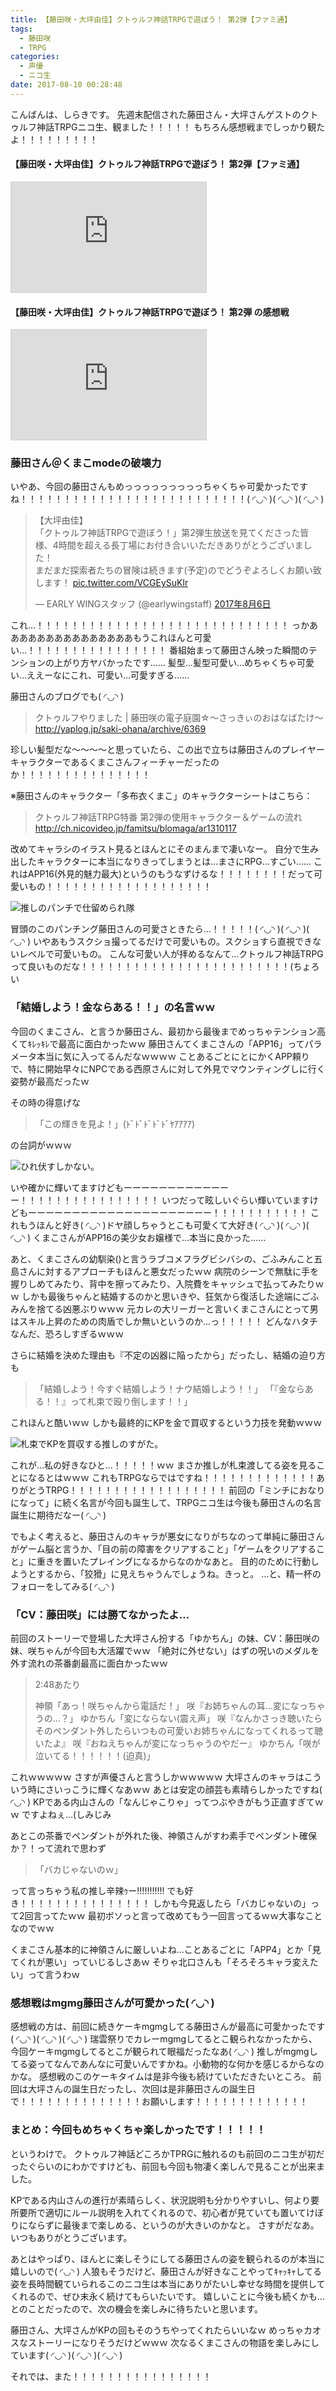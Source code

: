```yaml
---
title: 【藤田咲・大坪由佳】クトゥルフ神話TRPGで遊ぼう！ 第2弾【ファミ通】
tags:
  - 藤田咲
  - TRPG
categories:
  - 声優
  - ニコ生
date: 2017-08-10 00:28:48
---
```


こんばんは、しらきです。
先週末配信された藤田さん・大坪さんゲストのクトゥルフ神話TRPGニコ生、観ました！！！！！
もちろん感想戦までしっかり観たよ！！！！！！！！！
<!-- more -->
#### 【藤田咲・大坪由佳】クトゥルフ神話TRPGで遊ぼう！ 第2弾【ファミ通】
<iframe width="312" height="176" src="http://live.nicovideo.jp/embed/lv302717347" scrolling="no" style="border:solid 1px #d0d0d0; background-color: #f6f6f6;" frameborder="0"><a href="http://live.nicovideo.jp/watch/lv302717347">【藤田咲・大坪由佳】クトゥルフ神話TRPGで遊ぼう！ 第2弾【ファミ通】</a></iframe>

#### 【藤田咲・大坪由佳】クトゥルフ神話TRPGで遊ぼう！ 第2弾 の感想戦
<iframe width="312" height="176" src="http://live.nicovideo.jp/embed/lv303678744" scrolling="no" style="border:solid 1px #d0d0d0; background-color: #f6f6f6;" frameborder="0"><a href="http://live.nicovideo.jp/watch/lv303678744">【藤田咲・大坪由佳】クトゥルフ神話TRPGで遊ぼう！ 第2弾　の感想戦</a></iframe>

### 藤田さん＠くまこmodeの破壊力
いやあ、今回の藤田さんもめっっっっっっっっっちゃくちゃ可愛かったですね！！！！！！！！！！！！！！！！！！！！！！！！！！( ◜◡◝ )( ◜◡◝ )( ◜◡◝ )

<blockquote class="twitter-tweet" data-lang="ja"><p lang="ja" dir="ltr">【大坪由佳】<br>「クトゥルフ神話TRPGで遊ぼう！」第2弾生放送を見てくださった皆様、4時間を超える長丁場にお付き合いいただきありがとうございました！<br>まだまだ探索者たちの冒険は続きます(予定)のでどうぞよろしくお願い致します！ <a href="https://t.co/VCGEySuKlr">pic.twitter.com/VCGEySuKlr</a></p>&mdash; EARLY WINGスタッフ (@earlywingstaff) <a href="https://twitter.com/earlywingstaff/status/894211836211412992">2017年8月6日</a></blockquote>
<script async src="//platform.twitter.com/widgets.js" charset="utf-8"></script>

これ…！！！！！！！！！！！！！！！！！！！！！！！！！！！！！
っかあああああああああああああああもうこれほんと可愛い…！！！！！！！！！！！！！！！！
番組始まって藤田さん映った瞬間のテンションの上がり方ヤバかったです……
髪型…髪型可愛い…めちゃくちゃ可愛い…ええーなにこれ、可愛い…可愛すぎる……

藤田さんのブログでも( ◜◡◝ )

> クトゥルフやりました | 藤田咲の電子庭園☆～さっきぃのおはなばたけ～
> http://yaplog.jp/saki-ohana/archive/6369

珍しい髪型だな～～～～と思っていたら、この出で立ちは藤田さんのプレイヤーキャラクターであるくまこさんフィーチャーだったのか！！！！！！！！！！！！！！！

※藤田さんのキャラクター「多布衣くまこ」のキャラクターシートはこちら：
> クトゥルフ神話TRPG特番 第2弾の使用キャラクター＆ゲームの流れ
> http://ch.nicovideo.jp/famitsu/blomaga/ar1310117

改めてキャラシのイラスト見るとほんとにそのまんまで凄いなー。
自分で生み出したキャラクターに本当になりきってしまうとは…まさにRPG…すごい……
これはAPP16(外見的魅力最大)というのもうなずけるな！！！！！！！！だって可愛いもの！！！！！！！！！！！！！！！！！！！

![推しのパンチで仕留められ隊](/sblog/img/20170806_trpg-01.jpg)

冒頭のこのパンチング藤田さんの可愛さときたら…！！！！！( ◜◡◝ )( ◜◡◝ )( ◜◡◝ )
いやあもうスクショ撮ってるだけで可愛いもの。スクショすら直視できないレベルで可愛いもの。
こんな可愛い人が拝めるなんて…クトゥルフ神話TRPGって良いものだな！！！！！！！！！！！！！！！！！！！！！！！！(ちょろい

### 「結婚しよう！金ならある！！」の名言ｗｗ

今回のくまこさん、と言うか藤田さん、最初から最後までめっちゃテンション高くてｷﾚｯｷﾚで最高に面白かったｗｗ
藤田さんてくまこさんの「APP16」ってパラメータ本当に気に入ってるんだなｗｗｗｗ
ことあるごとにとにかくAPP頼りで、特に開始早々にNPCである西原さんに対して外見でマウンティングしに行く姿勢が最高だったｗ

その時の得意げな

> 「この輝きを見よ！」(ﾄﾞﾄﾞﾄﾞﾄﾞﾄﾞﾔｱｱｱｱ)

の台詞がｗｗｗ

![ひれ伏すしかない。](/sblog/img/20170806_trpg-03.jpg)

いや確かに輝いてますけどもーーーーーーーーーーーーー！！！！！！！！！！！！！！！！
いつだって眩しいぐらい輝いていますけどもーーーーーーーーーーーーーーーーーーーーー！！！！！！！！！！！
これもうほんと好き( ◜◡◝ )ドヤ顔しちゃうとこも可愛くて大好き( ◜◡◝ )( ◜◡◝ )( ◜◡◝ )
くまこさんがAPP16の美少女お嬢様で…本当に良かった……

あと、くまこさんの幼馴染()と言うラブコメフラグビシバシの、ごふみんこと五島さんに対するアプローチもほんと悪女だったｗｗ
病院のシーンで無駄に手を握りしめてみたり、背中を擦ってみたり、入院費をキャッシュで払ってみたりｗｗ
しかも最後ちゃんと結婚するのかと思いきや、狂気から復活した途端にごふみんを捨てる凶悪ぶりｗｗｗ
元カレの大リーガーと言いくまこさんにとって男はスキル上昇のための肉盾でしか無いというのか…っ！！！！！
どんなハタチなんだ、恐ろしすぎるｗｗｗ

さらに結婚を決めた理由も『不定の凶器に陥ったから」だったし、結婚の迫り方も

> 「結婚しよう！今すぐ結婚しよう！ナウ結婚しよう！！」
> 「『金ならある！！』って札束で殴り倒します！！」

これほんと酷いｗｗ
しかも最終的にKPを金で買収するという力技を発動ｗｗｗ

![札束でKPを買収する推しのすがた。](/sblog/img/20170806_trpg-02.jpg)

これが…私の好きなひと…！！！！！ｗｗ
まさか推しが札束渡してる姿を見ることになるとはｗｗｗ
これもTRPGならではですね！！！！！！！！！！！！！ありがとうTRPG！！！！！！！！！！！！！！！！！！
前回の「ミンチにおなりになって」に続く名言が今回も誕生して、TRPGニコ生は今後も藤田さんの名言誕生に期待だなー( ◜◡◝ )

でもよく考えると、藤田さんのキャラが悪女になりがちなのって単純に藤田さんがゲーム脳と言うか、「目の前の障害をクリアすること」「ゲームをクリアすること」に重きを置いたプレイングになるからなのかなあと。
目的のために行動しようとするから、「狡猾」に見えちゃうんでしょうね。きっと。
…と、精一杯のフォローをしてみる( ◜◡◝ )

### 「CV：藤田咲」には勝てなかったよ…

前回のストーリーで登場した大坪さん扮する「ゆかちん」の妹、CV：藤田咲の妹、咲ちゃんが今回も大活躍でｗｗ
「絶対に外せない」はずの呪いのメダルを外す流れの茶番劇最高に面白かったｗｗ

> 2:48あたり
>
> 神領「あっ！咲ちゃんから電話だ！」
> 咲『お姉ちゃんの耳…変になっちゃうの…？」
> ゆかちん「変にならない(震え声」
> 咲『なんかさっき聴いたらそのペンダント外したらいつもの可愛いお姉ちゃんになってくれるって聴いたよ』
> 咲『おねえちゃんが変になっちゃうのやだー』
> ゆかちん「咲が泣いてる！！！！！！(迫真)」

これｗｗｗｗｗ
さすが声優さんと言うしかｗｗｗｗｗ
大坪さんのキャラはこういう時にさいっこうに輝くなあｗｗ
あとは安定の顔芸も素晴らしかったですね( ◜◡◝ )
KPである内山さんの「なんじゃこりゃ」ってつぶやきがもう正直すぎてｗｗ
ですよねぇ…(しみじみ

あとこの茶番でペンダントが外れた後、神領さんがすわ素手でペンダント確保か？！って流れで思わず

> 「バカじゃないのｗ」

って言っちゃう私の推し辛辣ｩー!!!!!!!!!!!
でも好き！！！！！！！！！！！！！！！
しかも今見返したら「バカじゃないの」って2回言ってたｗｗ
最初ボソっと言って改めてもう一回言ってるｗｗ大事なことなのでｗｗ

くまこさん基本的に神領さんに厳しいよね…ことあるごとに「APP4」とか「見てくれが悪い」っていじるしさあｗ
そりゃ北口さんも「そろそろキャラ変えたい」って言うわｗ

### 感想戦はmgmg藤田さんが可愛かった( ◜◡◝ )

感想戦の方は、前回に続きケーキmgmgしてる藤田さんが最高に可愛かったです( ◜◡◝ )( ◜◡◝ )( ◜◡◝ )
瑞雲祭りでカレーmgmgしてるとこ観られなかったから、今回ケーキmgmgしてるとこが観られて眼福だったなあ( ◜◡◝ )
推しがmgmgしてる姿ってなんであんなに可愛いんですかね。小動物的な何かを感じるからなのかな。
感想戦のこのケーキタイムは是非今後も続けていただきたいところ。
前回は大坪さんの誕生日だったし、次回は是非藤田さんの誕生日で！！！！！！！！！！！！！！お願いします！！！！！！！！！！！！！

### まとめ：今回もめちゃくちゃ楽しかったです！！！！！

というわけで。
クトゥルフ神話どころかTPRGに触れるのも前回のニコ生が初だったぐらいのにわかですけども、前回も今回も物凄く楽しんで見ることが出来ました。

KPである内山さんの進行が素晴らしく、状況説明も分かりやすいし、何より要所要所で適切にルール説明を入れてくれるので、初心者が見ていても置いてけぼりにならずに最後まで楽しめる、というのが大きいのかなと。
さすがだなあ。いつもありがとうございます。

あとはやっぱり、ほんとに楽しそうにしてる藤田さんの姿を観られるのが本当に嬉しいので( ◜◡◝ )
人狼もそうだけど、藤田さんが好きなことやってｷｬｯｷｬしてる姿を長時間観ていられるこのニコ生は本当にありがたいし幸せな時間を提供してくれるので、ぜひ末永く続けてもらいたいです。
嬉しいことに今後も続くかも…とのことだったので、次の機会を楽しみに待ちたいと思います。

藤田さん、大坪さんがKPの回もそのうちやってくれたらいいなｗ
めっちゃカオスなストーリーになりそうだけどｗｗｗ
次なるくまこさんの物語を楽しみにしています( ◜◡◝ )( ◜◡◝ )( ◜◡◝ )

それでは、また！！！！！！！！！！！！！！！！
